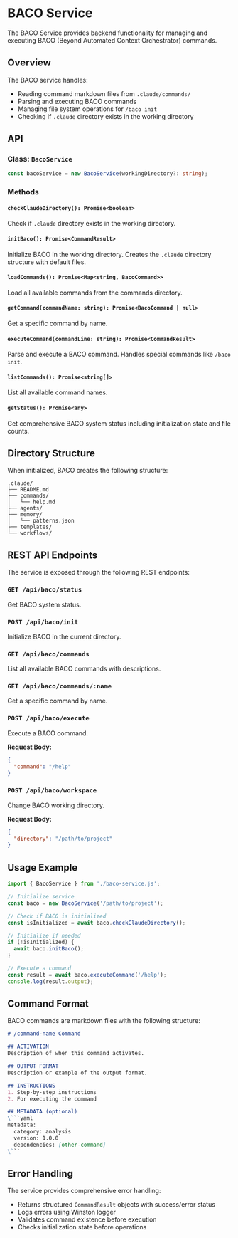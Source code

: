 # BACO Service

The BACO Service provides backend functionality for managing and executing BACO (Beyond Automated Context Orchestrator) commands.

## Overview

The BACO service handles:
- Reading command markdown files from `.claude/commands/`
- Parsing and executing BACO commands
- Managing file system operations for `/baco init`
- Checking if `.claude` directory exists in the working directory

## API

### Class: `BacoService`

```typescript
const bacoService = new BacoService(workingDirectory?: string);
```

### Methods

#### `checkClaudeDirectory(): Promise<boolean>`
Check if `.claude` directory exists in the working directory.

#### `initBaco(): Promise<CommandResult>`
Initialize BACO in the working directory. Creates the `.claude` directory structure with default files.

#### `loadCommands(): Promise<Map<string, BacoCommand>>`
Load all available commands from the commands directory.

#### `getCommand(commandName: string): Promise<BacoCommand | null>`
Get a specific command by name.

#### `executeCommand(commandLine: string): Promise<CommandResult>`
Parse and execute a BACO command. Handles special commands like `/baco init`.

#### `listCommands(): Promise<string[]>`
List all available command names.

#### `getStatus(): Promise<any>`
Get comprehensive BACO system status including initialization state and file counts.

## Directory Structure

When initialized, BACO creates the following structure:

```
.claude/
├── README.md
├── commands/
│   └── help.md
├── agents/
├── memory/
│   └── patterns.json
├── templates/
└── workflows/
```

## REST API Endpoints

The service is exposed through the following REST endpoints:

### `GET /api/baco/status`
Get BACO system status.

### `POST /api/baco/init`
Initialize BACO in the current directory.

### `GET /api/baco/commands`
List all available BACO commands with descriptions.

### `GET /api/baco/commands/:name`
Get a specific command by name.

### `POST /api/baco/execute`
Execute a BACO command.

**Request Body:**
```json
{
  "command": "/help"
}
```

### `POST /api/baco/workspace`
Change BACO working directory.

**Request Body:**
```json
{
  "directory": "/path/to/project"
}
```

## Usage Example

```typescript
import { BacoService } from './baco-service.js';

// Initialize service
const baco = new BacoService('/path/to/project');

// Check if BACO is initialized
const isInitialized = await baco.checkClaudeDirectory();

// Initialize if needed
if (!isInitialized) {
  await baco.initBaco();
}

// Execute a command
const result = await baco.executeCommand('/help');
console.log(result.output);
```

## Command Format

BACO commands are markdown files with the following structure:

```markdown
# /command-name Command

## ACTIVATION
Description of when this command activates.

## OUTPUT FORMAT
Description or example of the output format.

## INSTRUCTIONS
1. Step-by-step instructions
2. For executing the command

## METADATA (optional)
\```yaml
metadata:
  category: analysis
  version: 1.0.0
  dependencies: [other-command]
\```
```

## Error Handling

The service provides comprehensive error handling:
- Returns structured `CommandResult` objects with success/error status
- Logs errors using Winston logger
- Validates command existence before execution
- Checks initialization state before operations